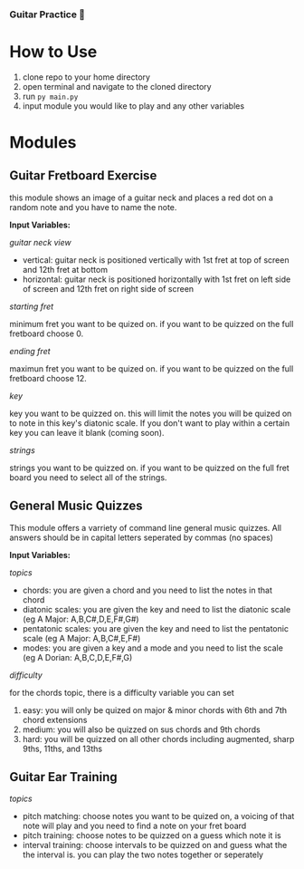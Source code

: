 ### Guitar Practice :guitar:

# How to Use

1. clone repo to your home directory
2. open terminal and navigate to the cloned directory
3. run `py main.py`
4. input module you would like to play and any other variables

# Modules

## Guitar Fretboard Exercise

this module shows an image of a guitar neck and places a red dot on a random note and you have to name the note.

**Input Variables:**

*guitar neck view*
- vertical: guitar neck is positioned vertically with 1st fret at top of screen and 12th fret at bottom
- horizontal: guitar neck is positioned horizontally with 1st fret on left side of screen and 12th fret on right side of screen

*starting fret*

minimum fret you want to be quized on. if you want to be quizzed on the full fretboard choose 0.

*ending fret*

maximun fret you want to be quized on. if you want to be quizzed on the full fretboard choose 12.

*key*

key you want to be quizzed on. this will limit the notes you will be quized on to note in this key's diatonic scale. If you don't want to play within a certain key you can leave it blank (coming soon).

*strings*

strings you want to be quizzed on. if you want to be quizzed on the full fret board you need to select all of the strings.

## General Music Quizzes

This module offers a varriety of command line general music quizzes. All answers should be in capital letters seperated by commas (no spaces)

**Input Variables:**

*topics*
- chords: you are given a chord and you need to list the notes in that chord
- diatonic scales: you are given the key and need to list the diatonic scale (eg A Major: A,B,C#,D,E,F#,G#)
- pentatonic scales: you are given the key and need to list the pentatonic scale (eg A Major: A,B,C#,E,F#)
- modes: you are given a key and a mode and you need to list the scale (eg A Dorian: A,B,C,D,E,F#,G)

*difficulty*

for the chords topic, there is a difficulty variable you can set
1. easy: you will only be quized on major & minor chords with 6th and 7th chord extensions
2. medium: you will also be quizzed on sus chords and 9th chords
3. hard: you will be quizzed on all other chords including augmented, sharp 9ths, 11ths, and 13ths 

## Guitar Ear Training

*topics*
- pitch matching: choose notes you want to be quized on, a voicing of that note will play and you need to find a note on your fret board
- pitch training: choose notes to be quizzed on a guess which note it is
- interval training: choose intervals to be quizzed on and guess what the the interval is. you can play the two notes together or seperately
